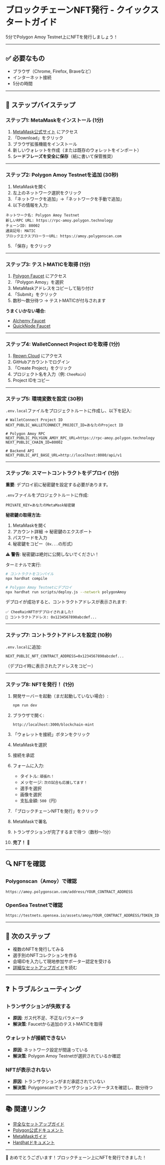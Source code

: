 # ブロックチェーンNFT発行 - クイックスタートガイド

5分でPolygon Amoy Testnet上にNFTを発行しましょう！

---

## ✅ 必要なもの

- ブラウザ（Chrome, Firefox, Braveなど）
- インターネット接続
- 5分の時間

---

## 🚀 ステップバイステップ

### ステップ1: MetaMaskをインストール (1分)

1. [MetaMask公式サイト](https://metamask.io/) にアクセス
2. 「Download」をクリック
3. ブラウザ拡張機能をインストール
4. 新しいウォレットを作成（または既存のウォレットをインポート）
5. **シードフレーズを安全に保存**（紙に書いて保管推奨）

---

### ステップ2: Polygon Amoy Testnetを追加 (30秒)

1. MetaMaskを開く
2. 左上のネットワーク選択をクリック
3. 「ネットワークを追加」→「ネットワークを手動で追加」
4. 以下の情報を入力:

```
ネットワーク名: Polygon Amoy Testnet
新しいRPC URL: https://rpc-amoy.polygon.technology
チェーンID: 80002
通貨記号: MATIC
ブロックエクスプローラーURL: https://amoy.polygonscan.com
```

5. 「保存」をクリック

---

### ステップ3: テストMATICを取得 (1分)

1. [Polygon Faucet](https://faucet.polygon.technology/) にアクセス
2. 「Polygon Amoy」を選択
3. MetaMaskアドレスをコピーして貼り付け
4. 「Submit」をクリック
5. 数秒〜数分待つ → テストMATICが付与されます

**うまくいかない場合:**
- [Alchemy Faucet](https://www.alchemy.com/faucets/polygon-amoy)
- [QuickNode Faucet](https://faucet.quicknode.com/polygon/amoy)

---

### ステップ4: WalletConnect Project IDを取得 (1分)

1. [Reown Cloud](https://cloud.reown.com/) にアクセス
2. GitHubアカウントでログイン
3. 「Create Project」をクリック
4. プロジェクト名を入力（例: `CheeRain`）
5. Project IDをコピー

---

### ステップ5: 環境変数を設定 (30秒)

`.env.local`ファイルをプロジェクトルートに作成し、以下を記入:

```env
# WalletConnect Project ID
NEXT_PUBLIC_WALLETCONNECT_PROJECT_ID=あなたのProject ID

# Polygon Amoy RPC
NEXT_PUBLIC_POLYGON_AMOY_RPC_URL=https://rpc-amoy.polygon.technology
NEXT_PUBLIC_CHAIN_ID=80002

# Backend API
NEXT_PUBLIC_API_BASE_URL=http://localhost:8080/api/v1
```

---

### ステップ6: スマートコントラクトをデプロイ (1分)

**重要**: デプロイ前に秘密鍵を設定する必要があります。

`.env`ファイルをプロジェクトルートに作成:

```env
PRIVATE_KEY=あなたのMetaMask秘密鍵
```

**秘密鍵の取得方法:**
1. MetaMaskを開く
2. アカウント詳細 → 秘密鍵のエクスポート
3. パスワードを入力
4. 秘密鍵をコピー（`0x...`の形式）

**⚠️ 警告**: 秘密鍵は絶対に公開しないでください！

ターミナルで実行:

```bash
# コントラクトをコンパイル
npx hardhat compile

# Polygon Amoy Testnetにデプロイ
npx hardhat run scripts/deploy.js --network polygonAmoy
```

デプロイが成功すると、コントラクトアドレスが表示されます:

```
✅ CheeRainNFTがデプロイされました!
📍 コントラクトアドレス: 0x1234567890abcdef...
```

---

### ステップ7: コントラクトアドレスを設定 (10秒)

`.env.local`に追加:

```env
NEXT_PUBLIC_NFT_CONTRACT_ADDRESS=0x1234567890abcdef...
```

（デプロイ時に表示されたアドレスをコピー）

---

### ステップ8: NFTを発行！ (1分)

1. 開発サーバーを起動（まだ起動していない場合）:
   ```bash
   npm run dev
   ```

2. ブラウザで開く:
   ```
   http://localhost:3000/blockchain-mint
   ```

3. 「ウォレットを接続」ボタンをクリック

4. MetaMaskを選択

5. 接続を承認

6. フォームに入力:
   - タイトル: `頑張れ！`
   - メッセージ: `次の試合も応援してます！`
   - 選手を選択
   - 画像を選択
   - 支払金額: `500`（円）

7. 「ブロックチェーンNFTを発行」をクリック

8. MetaMaskで署名

9. トランザクションが完了するまで待つ（数秒〜1分）

10. **完了！** 🎉

---

## 🔍 NFTを確認

### Polygonscan（Amoy）で確認

```
https://amoy.polygonscan.com/address/YOUR_CONTRACT_ADDRESS
```

### OpenSea Testnetで確認

```
https://testnets.opensea.io/assets/amoy/YOUR_CONTRACT_ADDRESS/TOKEN_ID
```

---

## 🎯 次のステップ

- 複数のNFTを発行してみる
- 選手別のNFTコレクションを作る
- 会場IDを入力して現地参加サポーター認定を受ける
- [詳細なセットアップガイド](BLOCKCHAIN_SETUP.md)を読む

---

## ❓ トラブルシューティング

### トランザクションが失敗する

- **原因**: ガス代不足、不正なパラメータ
- **解決策**: Faucetから追加のテストMATICを取得

### ウォレットが接続できない

- **原因**: ネットワーク設定が間違っている
- **解決策**: Polygon Amoy Testnetが選択されているか確認

### NFTが表示されない

- **原因**: トランザクションがまだ承認されていない
- **解決策**: Polygonscanでトランザクションステータスを確認し、数分待つ

---

## 📚 関連リンク

- [完全なセットアップガイド](BLOCKCHAIN_SETUP.md)
- [Polygon公式ドキュメント](https://docs.polygon.technology/)
- [MetaMaskガイド](https://support.metamask.io/)
- [Hardhatドキュメント](https://hardhat.org/docs)

---

🎉 おめでとうございます！ブロックチェーン上にNFTを発行できました！
